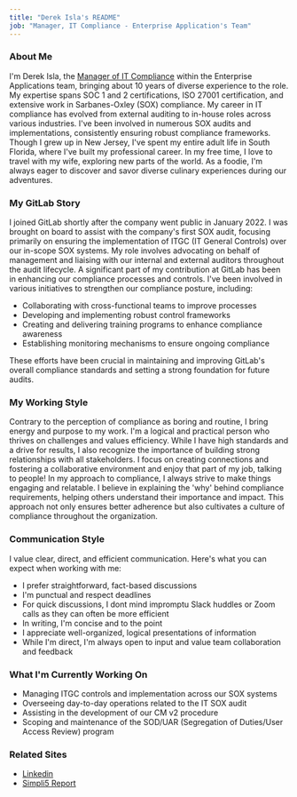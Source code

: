 ```yaml
---
title: "Derek Isla's README"
job: "Manager, IT Compliance - Enterprise Application's Team"
---
```


### About Me

I'm Derek Isla, the [Manager of IT Compliance](https://handbook.gitlab.com/job-families/finance/it-compliance/#manager-it-compliance-requirements) within the Enterprise Applications team, bringing about 10 years of diverse experience to the role. My expertise spans SOC 1 and 2 certifications, ISO 27001 certification, and extensive work in Sarbanes-Oxley (SOX) compliance.  My career in IT compliance has evolved from external auditing to in-house roles across various industries. I've been involved in numerous SOX audits and implementations, consistently ensuring robust compliance frameworks.
Though I grew up in New Jersey, I've spent my entire adult life in South Florida, where I've built my professional career. In my free time,  I love to travel with my wife, exploring new parts of the world. As a foodie, I'm always eager to discover and savor diverse culinary experiences during our adventures.

### My GitLab Story

I joined GitLab shortly after the company went public in January 2022. I was brought on board to assist with the company's first SOX audit, focusing primarily on ensuring the implementation of ITGC (IT General Controls) over our in-scope SOX systems. My role involves advocating on behalf of management and liaising with our internal and external auditors throughout the audit lifecycle.
A significant part of my contribution at GitLab has been in enhancing our compliance processes and controls. I've been involved in various initiatives to strengthen our compliance posture, including:

- Collaborating with cross-functional teams to improve processes
- Developing and implementing robust control frameworks
- Creating and delivering training programs to enhance compliance awareness
- Establishing monitoring mechanisms to ensure ongoing compliance

These efforts have been crucial in maintaining and improving GitLab's overall compliance standards and setting a strong foundation for future audits.

### My Working Style

Contrary to the perception of compliance as boring and routine, I bring energy and purpose to my work. I'm a logical and practical person who thrives on challenges and values efficiency. While I have high standards and a drive for results, I also recognize the importance of building strong relationships with all stakeholders. I focus on creating connections and fostering a collaborative environment and enjoy that part of my job, talking to people! In my approach to compliance, I always strive to make things engaging and relatable. I believe in explaining the 'why' behind compliance requirements, helping others understand their importance and impact. This approach not only ensures better adherence but also cultivates a culture of compliance throughout the organization.

### Communication Style

I value clear, direct, and efficient communication. Here's what you can expect when working with me:

- I prefer straightforward, fact-based discussions
- I'm punctual and respect deadlines
- For quick discussions, I dont mind impromptu Slack huddles or Zoom calls as they can often be more efficient
- In writing, I'm concise and to the point
- I appreciate well-organized, logical presentations of information
- While I'm direct, I'm always open to input and value team collaboration and feedback

### What I'm Currently Working On

- Managing ITGC controls and implementation across our SOX systems
- Overseeing day-to-day operations related to the IT SOX audit
- Assisting in the development of our CM v2 procedure
- Scoping and maintenance of the SOD/UAR (Segregation of Duties/User Access Review) program

### Related Sites

- [Linkedin](https://www.linkedin.com/in/djisla/)
- [Simpli5 Report](https://drive.google.com/file/d/1uHk4QTC6LY36_sTxE9sGHluuPW3u4yQ0/view?usp=drive_link)
